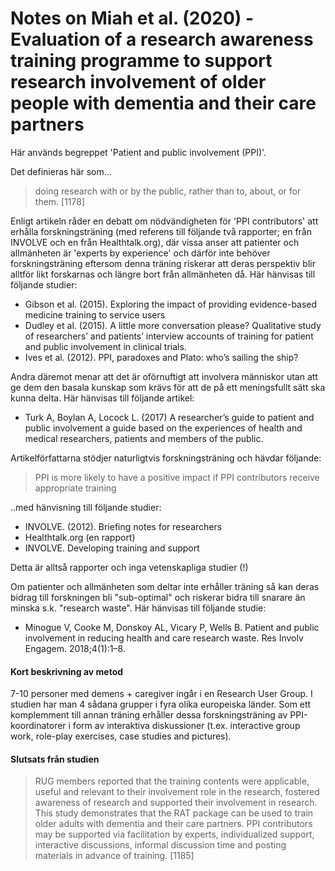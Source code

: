 # Notes on Miah et al. (2020) - Evaluation of a research awareness training programme to support research involvement of older people with dementia and their care partners

Här används begreppet 'Patient and public involvement (PPI)'. 

Det definieras här som...

> doing research with or by the public, rather than to, about, or for them. [1178]

Enligt artikeln råder en debatt om nödvändigheten för 'PPI contributors' att erhålla forskningsträning (med referens till följande två rapporter; en från INVOLVE och en från Healthtalk.org), där vissa anser att patienter och allmänheten är 'experts by experience' och därför inte behöver forskningsträning eftersom denna träning riskerar att deras perspektiv blir alltför likt forskarnas och längre bort från allmänheten då. Här hänvisas till följande studier:
- Gibson et al. (2015). Exploring the impact of
providing evidence-based medicine training to service users
- Dudley et al. (2015). A little more conversation please? Qualitative study of researchers’ and patients’ interview accounts of training for patient and public involvement in clinical trials.
- Ives et al. (2012). PPI, paradoxes and Plato: who’s sailing the ship?

Andra däremot menar att det är oförnuftigt att involvera människor utan att ge dem den basala kunskap som krävs för att de på ett meningsfullt sätt ska kunna delta. Här hänvisas till följande artikel:
- Turk A, Boylan A, Locock L. (2017) A researcher’s guide to patient and
public involvement a guide based on the experiences of health and
medical researchers, patients and members of the public.

Artikelförfattarna stödjer naturligtvis forskningsträning och hävdar följande:

> PPI is more likely to have a positive impact if PPI contributors receive appropriate training

..med hänvisning till följande studier:

- INVOLVE. (2012). Briefing notes for researchers
- Healthtalk.org (en rapport)
- INVOLVE. Developing training and support

Detta är alltså rapporter och inga vetenskapliga studier (!)

Om patienter och allmänheten som deltar inte erhåller träning så kan deras bidrag till forskningen bli "sub-optimal" och riskerar bidra till snarare än minska s.k. "research waste". Här hänvisas till följande studie:

- Minogue V, Cooke M, Donskoy AL, Vicary P, Wells B. Patient and
public involvement in reducing health and care research waste. Res
Involv Engagem. 2018;4(1):1–8.

#### Kort beskrivning av metod

7-10 personer med demens + caregiver ingår i en Research User Group. I studien har man 4 sådana grupper i fyra olika europeiska länder. Som ett komplemment till annan träning erhåller dessa forskningsträning av PPI-koordinatorer i form av interaktiva diskussioner (t.ex. interactive group work, role-play exercises, case studies and pictures). 

#### Slutsats från studien 

> RUG members reported that the training contents were applicable, useful and relevant to their involvement role in the research, fostered awareness of research and supported their involvement in research. This study demonstrates that the RAT package can be used to train older adults with dementia and their care partners. PPI contributors may be supported via facilitation by experts, individualized support, interactive discussions, informal discussion time and posting materials in advance of training. [1185]
